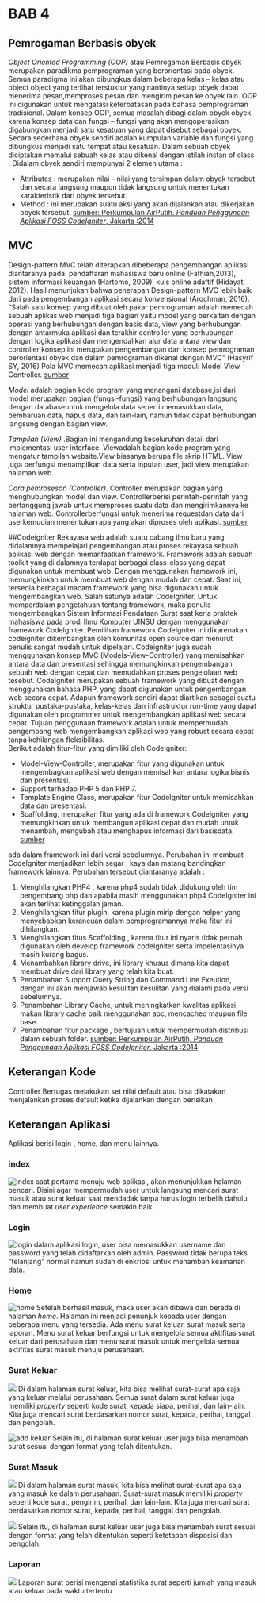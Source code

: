 # BAB 4

## Pemrogaman Berbasis obyek
_Object Oriented Programming (OOP)_ atau Pemrogaman Berbasis  obyek merupakan paradikma pemprograman yang berorientasi pada obyek. Semua paradigma ini akan dibungkus dalam beberapa kelas – kelas atau object object yang terlihat terstuktur yang nantinya setiap obyek dapat menerima pesan,memproses pesan dan mengirim pesan ke obyek lain. OOP ini digunakan untuk mengatasi keterbatasan pada bahasa pemprograman tradisional. Dalam konsep OOP, semua masalah dibagi dalam obyek obyek karena konsep data dan fungsi – fungsi yang akan mengoperasikan digabungkan menjadi satu kesatuan yang dapat disebut sebagai obyek.
Secara sederhana obyek sendiri adalah kumpulan variable dan fungsi yang dibungkus menjadi satu tempat atau kesatuan. Dalam sebuah obyek diciptakan memalui sebuah kelas atau dikenal dengan istilah instan of class . Didalam obyek sendiri mempunyai 2 elemen utama :
* Attributes : merupakan nilai – nilai yang tersimpan dalam obyek tersebut dan secara langsung maupun tidak langsung untuk menentukan karakteristik dari obyek tersebut.
* Method : ini merupakan suatu aksi yang akan dijalankan atau dikerjakan obyek tersebut.
[sumber: Perkumpulan AirPutih, _Panduan Penggunaan Aplikasi FOSS CodeIgniter_, Jakarta :2014 ](http://www.airputih.or.id/file/file_ebook/bL29_Panduan_CodeIgniter.pdf)

## MVC
Design-pattern MVC telah diterapkan dibeberapa pengembangan aplikasi diantaranya pada: pendaftaran mahasiswa baru online (Fathiah,2013), sistem informasi keuangan (Hartomo, 2009), kuis online adaftif (Hidayat, 2012). Hasil menunjukan bahwa penerapan Design-pattern MVC lebih baik dari pada pengembangan aplikasi secara konvensional (Arochman, 2016). “Salah satu konsep yang dibuat oleh pakar pemrograman adalah memecah sebuah aplikas web menjadi tiga bagian yaitu model yang berkaitan dengan operasi yang berhubungan dengan basis data, view yang berhubungan dengan antarmuka aplikasi dan terakhir controller yang berhubungan dengan logika aplikasi dan mengendalikan alur data antara view dan controller konsep ini merupakan pengembangan dari konsep pemrograman berorientasi obyek dan dalam pemrograman dikenal dengan MVC” (Hasyrif SY, 2016) Pola MVC memecah aplikasi menjadi tiga modul: Model View Controller.
[sumber](http://jurnal.uinsu.ac.id/index.php/jistech/article/download/3908/1928)

_Model_ adalah   bagian   kode   program   yang menangani database,isi dari model merupakan bagian (fungsi-fungsi)     yang     berhubungan langsung   dengan databaseuntuk   mengelola data seperti memasukkan data, pembaruan data, hapus  data,  dan  lain-lain,  namun  tidak  dapat berhubungan langsung dengan bagian view.

_Tampilan (View)_ .Bagian   ini    mengandung keseluruhan    detail    dari    implementasi user interface.  Viewadalah  bagian  kode  program yang mengatur tampilan website.View biasanya berupa file  skrip  HTML. View juga  berfungsi menampilkan data  serta  inputan user, jadi view merupakan halaman web.

_Cara pemrosesan (Controller)_. Controller merupakan bagian yang menghubungkan model dan view.  Controllerberisi  perintah-perintah yang   bertanggung  jawab    untuk  memproses suatu  data  dan  mengirimkannya  ke  halaman web.   Controllerberfungsi   untuk   menerima requestdan     data     dari userkemudian menentukan   apa   yang   akan   diproses   oleh aplikasi.
[sumber](https://ejournal.bsi.ac.id/ejurnal/index.php/paradigma/article/view/5092/pdf)

##Codeigniter
Rekayasa web adalah suatu cabang ilmu baru yang didalamnya mempelajari pengembangan atau proses rekayasa sebuah aplikasi web dengan memanfaatkan framework. Framework adalah sebuah toolkit yang di dalamnya terdapat berbagai class-class yang dapat digunakan untuk membuat web. Dengan menggunakan framework ini, memungkinkan untuk membuat web dengan mudah dan cepat. Saat ini, tersedia berbagai macam framework yang bisa digunakan untuk mengembangkan web. Salah satunya adalah CodeIgniter. Untuk memperdalam pengetahuan tentang framework, maka penulis
mengembangkan Sistem Informasi Pendataan Surat saat kerja praktek mahasiswa pada prodi Ilmu Komputer UINSU dengan menggunakan framework CodeIgniter. Pemilihan framework CodeIgniter ini dikarenakan codeigniter dikembangkan oleh komunitas open source dan menurut penulis sangat mudah untuk dipelajari. Codeigniter juga sudah menggunakan konsep MVC (Models-View-Controller) yang memisahkan antara data dan presentasi sehingga memungkinkan pengembangan sebuah web dengan cepat dan memudahkan proses pengelolaan web tesebut. CodeIgniter merupakan sebuah framework yang
dibuat dengan menggunakan bahasa PHP, yang dapat digunakan untuk pengembangan web secara cepat. Adapun framework sendiri dapat diartikan sebagai suatu struktur pustaka-pustaka, kelas-kelas dan infrastruktur run-time yang dapat digunakan oleh programmer untuk mengembangkan aplikasi web secara cepat. Tujuan penggunaan framework adalah untuk mempermudah pengembang web mengembangkan aplikasi web yang robust secara cepat tanpa kehilangan fleksibilitas. 	
Berikut adalah fitur-fitur yang dimiliki oleh CodeIgniter:
* Model-View-Controller, merupakan fitur yang digunakan untuk mengembagkan aplikasi web dengan memisahkan antara logika bisnis dan presentasi.
* Support terhadap PHP 5 dan PHP 7.
* Template Engine Class, merupakan fitur CodeIgniter untuk memisahkan data dan presentasi.
* Scaffolding, merupakan fitur yang ada di framework CodeIgniter yang memungkinkan untuk membangun aplikasi cepat dan mudah untuk menambah, mengubah atau menghapus informasi dari basisdata. 
[sumber](https://media.neliti.com/media/publications/92627-ID-pemanfaatan-framework-codeigniter-dalam.pdf)

ada dalam framework ini dari versi sebelumnya. Perubahan ini membuat CodeIgniter
menjadikan lebih segar , kaya dan matang bandingkan framework lainnya. Perubahan
tersebut diantaranya adalah :
1. Menghilangkan PHP4 , karena php4 sudah tidak didukung oleh tim pengembang php dan apabila masih menggunakan php4 CodeIgniter ini akan terlihat ketinggalan jaman.
2. Menghilangkan fitur plugin, karena plugin mirip dengan helper yang menyebabkan kerancuan dalam pemprogramannya maka fitur ini dihilangkan.
3. Menghilangkan fitus Scaffolding , karena fitur ini nyaris tidak pernah digunakan oleh develop framework codeIgniter serta impelentasinya masih kurang bagus.
4. Menambahkan library drive, ini library khusus dimana kita dapat membuat drive dari library yang telah kita buat.
5. Penambahan Support Query String dan Command Line Exeution, dengan ini akan menjawab kesulitan kesulitan yang dialami pada versi sebelumnya.
6. Penambahan Library Cache, untuk meningkatkan kwalitas aplikasi makan library cache baik menggunakan apc, mencached maupun file base.
7. Penambahan fitur package , bertujuan untuk mempermudah distribusi dalam sebuah folder.
[sumber: Perkumpulan AirPutih, _Panduan Penggunaan Aplikasi FOSS CodeIgniter_, Jakarta :2014 ](http://www.airputih.or.id/file/file_ebook/bL29_Panduan_CodeIgniter.pdf)

## Keterangan Kode

Controller Bertugas melakukan set nilai default atau bisa dikatakan
menjalankan proses default ketika dijalankan dengan berisikan 

## Keterangan Aplikasi 
Aplikasi berisi login , home, dan menu lainnya.

### index
![index](img/0.png)
saat pertama menuju web aplikasi, akan menunjukkan halaman pencari. Disini agar mempermudah user untuk langsung mencari surat masuk atau surat keluar saat mendadak tanpa harus login terbelih dahulu dan membuat _user experience_ semakin baik.

### Login
![login](img/1.png)
dalam aplikasi login, user bisa memasukkan username dan password yang telah didaftarkan oleh admin. Password tidak berupa teks "telanjang" normal namun sudah di enkripsi untuk menambah keamanan data.

### Home
![home](img/2.png)
Setelah berhasil masuk, maka user akan dibawa dan berada di halaman _home_. Halaman ini menjadi penunjuk kepada user dengan beberapa menu yang tersedia. Ada menu surat keluar, surat masuk serta laporan. Menu surat keluar berfungsi untuk mengelola semua aktifitas surat keluar dari perusahaan dan menu surat masuk untuk mengelola semua aktifitas surat masuk menuju perusahaan.

### Surat Keluar
![](img/3.png)
Di dalam halaman surat keluar, kita bisa melihat surat-surat apa saja yang keluar melalui perusahaan. Semua surat dalam surat keluar juga memiliki _property_ seperti kode surat, kepada siapa, perihal, dan lain-lain. Kita juga mencari surat berdasarkan nomor surat, kepada, perihal, tanggal dan pengolah.

![add keluar](img/3a.png)
Selain itu, di halaman surat keluar user juga bisa menambah surat sesuai dengan format yang telah ditentukan.


### Surat Masuk
![](img/5.png)
Di dalam halaman surat masuk, kita bisa melihat surat-surat apa saja yang masuk ke dalam perusahaan. Surat-surat masuk  memiliki _property_ seperti kode surat, pengirim, perihal, dan lain-lain. Kita juga mencari surat berdasarkan nomor surat, kepada, perihal, tanggal dan pengolah.

![](img/5a.png)
Selain itu, di halaman surat keluar user juga bisa menambah surat sesuai dengan format yang telah ditentukan seperti ketetapan disposisi dan pengolah.

### Laporan
![](img/4.png)
Laporan surat berisi mengenai statistika surat seperti jumlah yang masuk atau keluar pada waktu tertentu